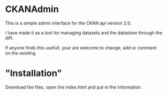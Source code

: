 CKANAdmin
=========

This is a simple admin interface for the CKAN api version 2.0.

I have made it as a tool for managing datasets and the datastore through the API.

If anyone finds this usefull, your are welcome to change, add or comment on the existing.

"Installation"
=========

Download the files, open the index.html and put in the information.


